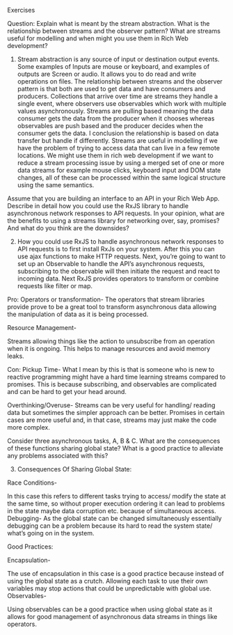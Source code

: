 Exercises 

Question: Explain what is meant by the stream abstraction. What is the relationship between streams and the observer pattern?  What are streams useful for modelling and when might you use them in Rich Web development?

1.	Stream abstraction is any source of input or destination output events. Some examples of Inputs are mouse or keyboard, and examples of outputs are Screen or audio. It allows you to do read and write operations on files. 
The relationship between streams and the observer pattern is that both are used to get data and have consumers and producers. Collections that arrive over time are streams they handle a single event, where observers use observables which work with multiple values asynchronously. Streams are pulling based meaning the data consumer gets the data from the producer when it chooses whereas observables are push based and the producer decides when the consumer gets the data. I conclusion the relationship is based on data transfer but handle if differently.
Streams are useful in modelling if we have the problem of trying to access data that can live in a few remote locations. We might use them in rich web development if we want to reduce a stream processing issue by using a merged set of one or more data streams for example mouse clicks, keyboard input and DOM state changes, all of these can be processed within the same logical structure using the same semantics.


Assume that you are building an interface to an API in your Rich Web App. Describe in detail how you could use the RxJS library to handle asynchronous network responses to API requests. In your opinion, what are the benefits to using a streams library for networking over, say, promises? And what do you think are the downsides?

2.	How you could use RxJS to handle asynchronous network responses to API requests is to first install RxJs on your system. After this you can use ajax functions to make HTTP requests. Next, you’re going to want to set up an Observable to handle the API’s asynchronous requests, subscribing to the observable will then initiate the request and react to incoming data. Next RxJS provides operators to transform or combine requests like filter or map. 

Pro:
Operators or transformation-
The operators that stream libraries provide prove to be a great tool to transform asynchronous data allowing the manipulation of data as it is being processed.

Resource Management-

Streams allowing things like the action to unsubscribe from an operation when it is ongoing. This helps to manage resources and avoid memory leaks.

	
 Con:
	Pickup Time-
 	What I mean by this is that is someone who is new to reactive programming might 
have a hard time learning streams compared to promises. This is because subscribing, and observables are complicated and can be hard to get your head around.

Overthinking/Overuse- 
Streams can be very useful for handling/ reading data but sometimes the simpler approach can be better. Promises in certain cases are more useful and, in that case, streams may just make the code more complex.


Consider three asynchronous tasks, A, B & C. What are the consequences of these functions sharing global state? What is a good practice to alleviate any problems associated with this?

3.	Consequences Of Sharing Global State:

Race Conditions-

In this case this refers to different tasks trying to access/ modify the state at the same time, so without proper execution ordering it can lead to problems in the state maybe data corruption etc. because of simultaneous access.
Debugging-
As the global state can be changed simultaneously essentially debugging can be a problem because its hard to read the system state/ what’s going on in the system.

Good Practices:

Encapsulation-

The use of encapsulation in this case is a good practice because instead of using the global state as a crutch. Allowing each task to use their own variables may stop actions that could be unpredictable with global use.
Observables-

Using observables can be a good practice when using global state as it allows for good management of asynchronous data streams in things like operators.  
